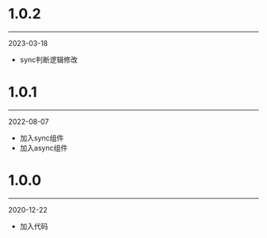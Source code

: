# 1.0.2

***

2023-03-18

* sync判断逻辑修改

# 1.0.1

***

2022-08-07

* 加入sync组件
* 加入async组件

# 1.0.0

***

2020-12-22

* 加入代码
